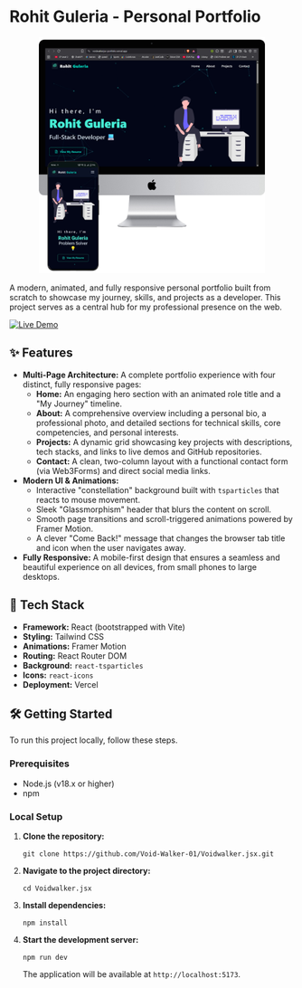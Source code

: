 # Rohit Guleria - Personal Portfolio

<div align="center">
  <img src="./images/portfolio.png" alt="Rohit Guleria's Portfolio Screenshot" width="400">
</div>

A modern, animated, and fully responsive personal portfolio built from scratch to showcase my journey, skills, and projects as a developer. This project serves as a central hub for my professional presence on the web.

[![Live Demo](https://img.shields.io/badge/Live-Demo-teal?style=for-the-badge)](https://voidwalkerjsx-portfolio.vercel.app/)

## ✨ Features

- **Multi-Page Architecture:** A complete portfolio experience with four distinct, fully responsive pages:
    - **Home:** An engaging hero section with an animated role title and a "My Journey" timeline.
    - **About:** A comprehensive overview including a personal bio, a professional photo, and detailed sections for technical skills, core competencies, and personal interests.
    - **Projects:** A dynamic grid showcasing key projects with descriptions, tech stacks, and links to live demos and GitHub repositories.
    - **Contact:** A clean, two-column layout with a functional contact form (via Web3Forms) and direct social media links.
- **Modern UI & Animations:**
    - Interactive "constellation" background built with `tsparticles` that reacts to mouse movement.
    - Sleek "Glassmorphism" header that blurs the content on scroll.
    - Smooth page transitions and scroll-triggered animations powered by Framer Motion.
    - A clever "Come Back!" message that changes the browser tab title and icon when the user navigates away.
- **Fully Responsive:** A mobile-first design that ensures a seamless and beautiful experience on all devices, from small phones to large desktops.

## 🚀 Tech Stack

- **Framework:** React (bootstrapped with Vite)
- **Styling:** Tailwind CSS
- **Animations:** Framer Motion
- **Routing:** React Router DOM
- **Background:** `react-tsparticles`
- **Icons:** `react-icons`
- **Deployment:** Vercel

## 🛠️ Getting Started

To run this project locally, follow these steps.

### Prerequisites

- Node.js (v18.x or higher)
- npm

### Local Setup

1.  **Clone the repository:**
    ```
    git clone https://github.com/Void-Walker-01/Voidwalker.jsx.git
    ```
2.  **Navigate to the project directory:**
    ```
    cd Voidwalker.jsx
    ```
3.  **Install dependencies:**
    ```
    npm install
    ```
4.  **Start the development server:**
    ```
    npm run dev
    ```
    The application will be available at `http://localhost:5173`.
